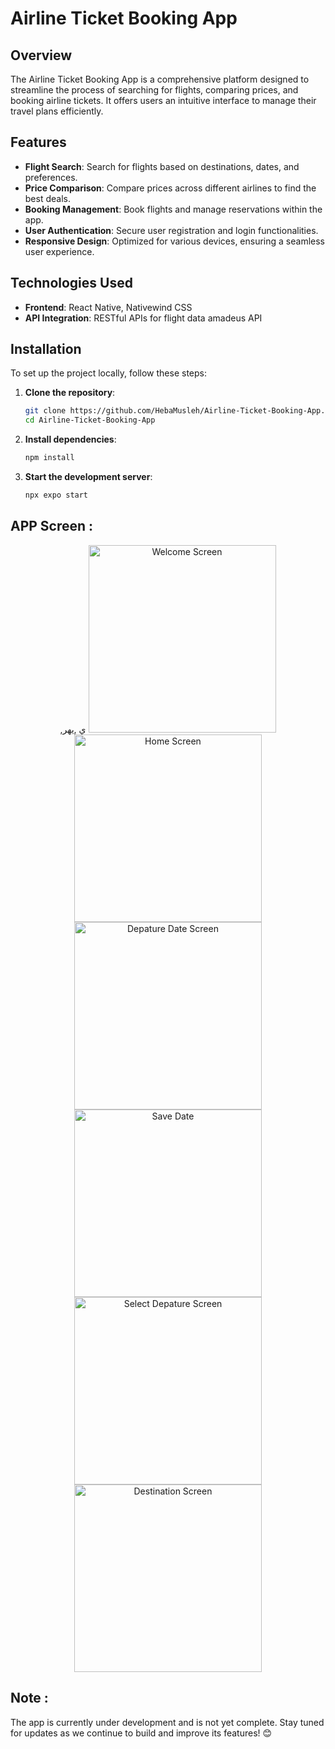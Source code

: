 # Airline Ticket Booking App

## Overview

The Airline Ticket Booking App is a comprehensive platform designed to streamline the process of searching for flights, comparing prices, and booking airline tickets. It offers users an intuitive interface to manage their travel plans efficiently.

## Features

- **Flight Search**: Search for flights based on destinations, dates, and preferences.
- **Price Comparison**: Compare prices across different airlines to find the best deals.
- **Booking Management**: Book flights and manage reservations within the app.
- **User Authentication**: Secure user registration and login functionalities.
- **Responsive Design**: Optimized for various devices, ensuring a seamless user experience.

## Technologies Used

- **Frontend**: React Native, Nativewind CSS
- **API Integration**: RESTful APIs for flight data amadeus API

## Installation

To set up the project locally, follow these steps:

1. **Clone the repository**:

   ```bash
   git clone https://github.com/HebaMusleh/Airline-Ticket-Booking-App.git
   cd Airline-Ticket-Booking-App
2. **Install dependencies**:

   ```bash
   npm install
3. **Start the development server**:
   ```bash
   npx expo start


## APP Screen : 
<div align="center">
,ي
,يهر 
<img src="https://github.com/user-attachments/assets/f112cadc-bb1c-4058-843b-24f6138080a4" alt="Welcome Screen" width="300">

<img src="https://github.com/user-attachments/assets/f9dd5017-4b0a-4ffd-82ef-f6fb6cdc4eb1" alt="Home Screen" width="300">

<img src="https://github.com/user-attachments/assets/6b3b2b7c-720d-46db-a5f7-d59eca219939" alt="Depature Date Screen" width="300">

<img src="https://github.com/user-attachments/assets/72974391-86b5-47f3-bb14-58f41440be27" alt="Save Date" width="300">

<img src="https://github.com/user-attachments/assets/a101bfa0-bec9-444f-a970-53f66ed24e0f" alt="Select Depature Screen" width="300">

<img src="https://github.com/user-attachments/assets/3a02e394-d17c-47bc-a1af-7b03a9ca2e57" alt="Destination Screen" width="300">
</div>


## Note :
The app is currently under development and is not yet complete. Stay tuned for updates as we continue to build and improve its features! 😊






